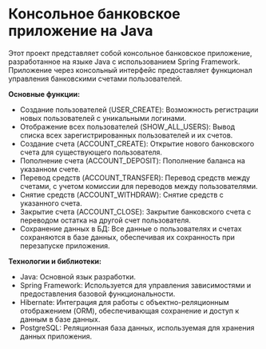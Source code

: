 # Консольное банковское приложение на Java
Этот проект представляет собой консольное банковское приложение, разработанное на языке Java с использованием Spring Framework. Приложение через консольный интерфейс предоставляет функционал управления банковскими счетами пользователей.

**Основные функции:**
- Создание пользователей (USER_CREATE): Возможность регистрации новых пользователей с уникальными логинами.
- Отображение всех пользователей (SHOW_ALL_USERS): Вывод списка всех зарегистрированных пользователей и их счетов.
- Создание счета (ACCOUNT_CREATE): Открытие нового банковского счета для существующего пользователя.
- Пополнение счета (ACCOUNT_DEPOSIT): Пополнение баланса на указанном счете.
- Перевод средств (ACCOUNT_TRANSFER): Перевод средств между счетами, с учетом комиссии для переводов между пользователями.
- Снятие средств (ACCOUNT_WITHDRAW): Снятие средств с указанного счета.
- Закрытие счета (ACCOUNT_CLOSE): Закрытие банковского счета с переводом остатка на другой счет пользователя.
- Сохранение данных в БД: Все данные о пользователях и счетах сохраняются в базе данных, обеспечивая их сохранность при перезапуске приложения.

**Технологии и библиотеки:**
- Java: Основной язык разработки.
- Spring Framework: Используется для управления зависимостями и предоставления базовой функциональности.
- Hibernate: Интеграция для работы с объектно-реляционным отображением (ORM), обеспечивающая сохранение и доступ к данным в базе данных.
- PostgreSQL: Реляционная база данных, используемая для хранения данных приложения.
